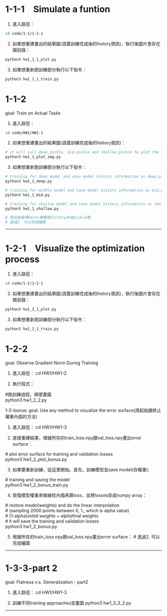 # 1-1-1　Simulate a funtion
1. 進入路徑：<br>
```Bash
cd code/1-1/1-1-1
```
2. 如果想重建畫出的結果圖(涵蓋訓練完成後的history資訊)，執行後圖片會存在跟目錄：<br>
```Bash
python3 hw1_1_1_plot.py
```
3. 如果想重新跑訓練部分執行以下指令：
```Bash
python3 hw1_1_1_train.py
```
# 1-1-2
goal: Train on Actual Tasks<br>
1. 進入路徑：<br>
```Bash
cd code/HW1/HW1-1
```
2. 如果想重建畫出的結果圖(涵蓋訓練完成後的history資訊)：<br>
```Bash
# it will call deep.pickle, mid.pickle and shallow.pickle to plot the loss and acc.
python3 hw1_1_plot_img.py
```
3. 如果想重新跑訓練部分執行以下指令：<br>
```Bash
# training for deep model and save model history information as deep.pickle
python3 hw1_1_deep.py

# training for middle model and save model history information as mid.pickle
python3 hw1_1_mid.py

# training for shallow model and save model history information as shallow.pickle
python3 hw1_1_shallow.py

# 跑完後會將keras裡模型history存成pickle檔
# 透過2. 可以完成繪圖
```
______________________________________________________
# 1-2-1　Visualize the optimization process
1. 進入路徑：<br>
```Bash
cd code/1-2/1-2-1
```
2. 如果想重建畫出的結果圖(涵蓋訓練完成後的history資訊)，執行後圖片會存在跟目錄：<br>
```Bash
python3 hw1_2_1_plot.py
```
3. 如果想重新跑訓練部分執行以下指令：
```Bash
python3 hw1_2_1_train.py
```
# 1-2-2
goal: Observe Gradient Norm During Training
1. 進入路徑：
cd HW1/HW1-2

2. 執行程式：

\#跑訓練過程，順便畫圖 <br>
python3 hw1_2_2.py <br>

1-2-bonus:
goal: Use any method to visualize the error surface(用起始跟終止權重內插的方法)
1. 進入路徑：
cd HW1/HW1-3

2. 直接重建結果，根據所存的train_loss.npy跟val_loss.npy畫出error surface：

\# plot error surface for training and validation losses <br>
python3 hw1_2_plot_bonus.py <br>

3. 如果要重新訓練，從這里開始。首先，訓練模型並save model(存權重):

\# training and saving the model <br>
python3 hw1_2_bonus_train.py <br>

4. 恢復模型權重來做線性內插再算loss，並將losses存成numpy array：

\# restore model(weights) and do the linear interpolation <br>
\# (sampling 2000 points between 0, 1., which is alpha value) <br>
\# (1-alpha)*initial weights + alpha*final weights <br>
\# it will save the training and validation losses <br>
python3 hw1_2_bonus.py <br>

5. 根據所存的train_loss.npy跟val_loss.npy畫出error surface：
\# 透過2. 可以完成繪圖
_________________________________________________

# 1-3-3-part 2
goal: Flatness v.s. Generalization - part2
1. 進入路徑：
cd HW1/HW1-3

2. 訓練不同training approaches並畫圖
python3 hw1_3_3_2.py
__________________________________________________

